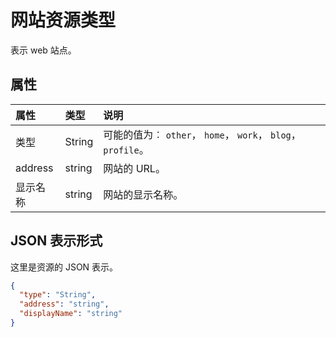 # <a name="website-resource-type"></a>网站资源类型

表示 web 站点。


## <a name="properties"></a>属性
| 属性     | 类型   |说明|
|:---------------|:--------|:----------|
|类型|String| 可能的值为︰ `other`， `home`， `work`， `blog`， `profile`。|
|address|string|网站的 URL。|
|显示名称|string|网站的显示名称。|

## <a name="json-representation"></a>JSON 表示形式

这里是资源的 JSON 表示。

<!-- {
  "blockType": "resource",
  "optionalProperties": [

  ],
  "@odata.type": "microsoft.graph.website"
}-->

```json
{
  "type": "String",
  "address": "string",
  "displayName": "string"
}

```

<!-- uuid: 8fcb5dbc-d5aa-4681-8e31-b001d5168d79
2015-10-25 14:57:30 UTC -->
<!-- {
  "type": "#page.annotation",
  "description": "webSite resource",
  "keywords": "",
  "section": "documentation",
  "tocPath": ""
}-->